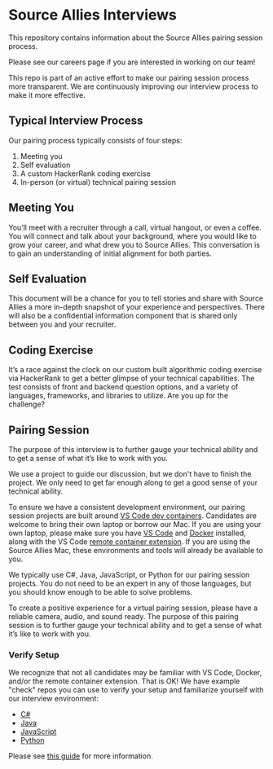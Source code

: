 # Source Allies Interviews

This repository contains information about the Source Allies pairing session process.

Please see our careers page if you are interested in working on our team!

This repo is part of an active effort to make our pairing session process more transparent. We are continuously improving our interview process to make it more effective.

## Typical Interview Process

Our pairing process typically consists of four steps:
1. Meeting you
2. Self evaluation
3. A custom HackerRank coding exercise 
4. In-person (or virtual) technical pairing session 

## Meeting You

You’ll meet with a recruiter through a call, virtual hangout, or even a coffee. You will connect and talk about your background, where you would like to grow your career, and what drew you to Source Allies. This conversation is to gain an understanding of initial alignment for both parties. 

## Self Evaluation

This document will be a chance for you to tell stories and share with Source Allies a more in-depth snapshot of your experience and perspectives. There will also be a confidential information component that is shared only between you and your recruiter. 

## Coding Exercise

It’s a race against the clock on our custom built algorithmic coding exercise via HackerRank to get a better glimpse of your technical capabilities. The test consists of front and backend question options, and a variety of languages, frameworks, and libraries to utilize. Are you up for the challenge? 

## Pairing Session

The purpose of this interview is to further gauge your technical ability and to get a sense of what it’s like to work with you. 

We use a project to guide our discussion, but we don't have to finish the project. We only need to get far enough along to get a good sense of your technical ability.

To ensure we have a consistent development environment, our pairing session projects are built around [VS Code dev containers](https://code.visualstudio.com/docs/remote/containers). Candidates are welcome to bring their own laptop or borrow our Mac. If you are using your own laptop, please make sure you have [VS Code](https://code.visualstudio.com/) and [Docker](https://www.docker.com/) installed, along with the VS Code [remote container extension](https://marketplace.visualstudio.com/items?itemName=ms-vscode-remote.remote-containers). If you are using the Source Allies Mac, these environments and tools will already be available to you. 

We typically use C#, Java, JavaScript, or Python for our pairing session projects. You do not need to be an expert in any of those languages, but you should know enough to be able to solve problems.

To create a positive experience for a virtual pairing session, please have a reliable camera, audio, and sound ready. The purpose of this pairing session is to further gauge your technical ability and to get a sense of what it’s like to work with you.

### Verify Setup

We recognize that not all candidates may be familiar with VS Code, Docker, and/or the remote container extension. That is OK! We have example "check" repos you can use to verify your setup and familiarize yourself with our interview environment:

- [C#](https://github.com/sourceallies/interview-csharp-check)
- [Java](https://github.com/sourceallies/interview-java-check)
- [JavaScript](https://github.com/sourceallies/interview-javascript-check)
- [Python](https://github.com/sourceallies/interview-python-check)

Please see [this guide](https://github.com/sourceallies/interviews/blob/main/docs/interview-environment.md) for more information.
